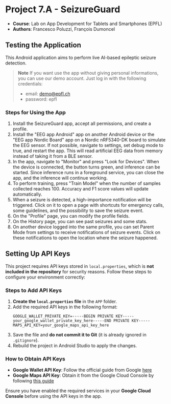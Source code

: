 # Project 7.A - SeizureGuard

- **Course**: Lab on App Development for Tablets and Smartphones (EPFL)
- **Authors**: Francesco Poluzzi, François Dumoncel


## Testing the Application

This Android application aims to perform live AI-based epileptic seizure detection.

> **Note**
> If you want use the app without giving personal informations, you can use our demo account. Just log in with the following credentials:
> - email: demo@epfl.ch
> - password: epfl


### Steps for Using the App
1. Install the SeizureGuard app, accept all permissions, and create a profile.
2. Install the "EEG app Android" app on another Android device or the "EEG app Nordic Board" app on a Nordic nRF5340-DK board to simulate the EEG sensor. If not possible, navigate to settings, set debug mode to true, and restart the app. This will read artificial EEG data from memory instead of taking it from a BLE sensor.
3. In the app, navigate to "Monitor" and press "Look for Devices". When the device is connected, the button turns green, and inference can be started. Since inference runs in a foreground service, you can close the app, and the inference will continue working.
4. To perform training, press "Train Model" when the number of samples collected reaches 100. Accuracy and F1 score values will update automatically.
5. When a seizure is detected, a high-importance notification will be triggered. Click on it to open a page with shortcuts for emergency calls, some guidelines, and the possibility to save the seizure event.
6. On the "Profile" page, you can modify the profile fields.
7. On the History page, you can see past seizures and some stats.
8. On another device logged into the same profile, you can set Parent Mode from settings to receive notifications of seizure events. Click on these notifications to open the location where the seizure happened.

## Setting Up API Keys

This project requires API keys stored in `local.properties`, which is **not included in the repository** for security reasons. Follow these steps to configure your environment correctly:

### Steps to Add API Keys
1. **Create the `local.properties` file** in the `APP` folder.
2. Add the required API keys in the following format:
   ```properties
   GOOGLE_WALLET_PRIVATE_KEY=-----BEGIN PRIVATE KEY-----your_google_wallet_private_key_here-----END PRIVATE KEY-----
   MAPS_API_KEY=your_google_maps_api_key_here
   ```
3. Save the file and **do not commit it to Git** (it is already ignored in `.gitignore`).
4. Rebuild the project in Android Studio to apply the changes.

### How to Obtain API Keys
- **Google Wallet API Key**: Follow the official guide from Google [here](https://developers.google.com/wallet)
- **Google Maps API Key**: Obtain it from the Google Cloud Console by following [this guide](https://developers.google.com/maps/gmp-get-started)

Ensure you have enabled the required services in your **Google Cloud Console** before using the API keys in the app.

